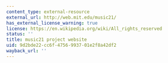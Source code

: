 ```yaml
---
content_type: external-resource
external_url: http://web.mit.edu/music21/
has_external_license_warning: true
license: https://en.wikipedia.org/wiki/All_rights_reserved
status: ''
title: music21 project website
uid: 9d2bde22-cc6f-4756-9937-01e2f8a42df2
wayback_url: ''
---
```

